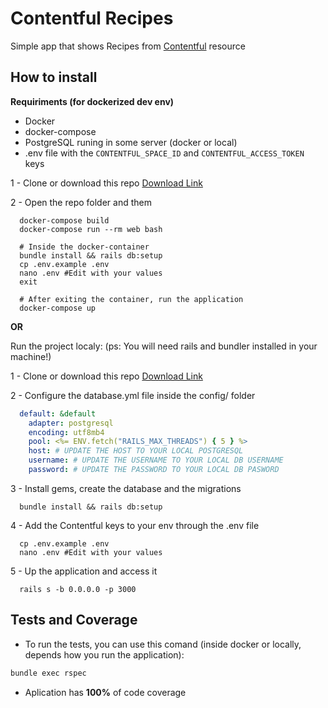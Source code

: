 # Contentful Recipes

Simple app that shows Recipes from [Contentful](https://www.contentful.com/) resource


## How to install

 **Requiriments (for dockerized dev env)**
 - Docker
 - docker-compose
 - PostgreSQL runing in some server (docker or local)
 - .env file with the `CONTENTFUL_SPACE_ID` and `CONTENTFUL_ACCESS_TOKEN` keys

1 - Clone or download this repo [Download Link](https://github.com/jorgedjr21/contentful_recipes/releases)

2 - Open the repo folder and them
```shell
  docker-compose build
  docker-compose run --rm web bash

  # Inside the docker-container
  bundle install && rails db:setup
  cp .env.example .env
  nano .env #Edit with your values
  exit

  # After exiting the container, run the application
  docker-compose up
```

**OR**

Run the project localy: (ps: You will need rails and bundler installed in your machine!)

1 - Clone or download this repo [Download Link](https://github.com/jorgedjr21/contentful_recipes/releases)

2 - Configure the database.yml file inside the config/ folder

```yml
  default: &default
    adapter: postgresql
    encoding: utf8mb4
    pool: <%= ENV.fetch("RAILS_MAX_THREADS") { 5 } %>
    host: # UPDATE THE HOST TO YOUR LOCAL POSTGRESQL
    username: # UPDATE THE USERNAME TO YOUR LOCAL DB USERNAME
    password: # UPDATE THE PASSWORD TO YOUR LOCAL DB PASWORD
```

3 - Install gems, create the database and the migrations

```shell
  bundle install && rails db:setup
```

4 - Add the Contentful keys to your env through the .env file

```shell
  cp .env.example .env
  nano .env #Edit with your values
```

5 - Up the application and access it

```shell
  rails s -b 0.0.0.0 -p 3000
```

## Tests and Coverage

- To run the tests, you can use this comand (inside docker or locally, depends how you run the application):

```bash
bundle exec rspec
```

- Aplication has **100%** of code coverage
